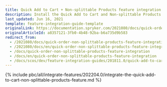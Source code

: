 ```yaml
---
title: Quick Add to Cart + Non-splittable Products feature integration
description: Install the Quick Add to Cart and Non-splittable Products features in your project.
last_updated: Jun 16, 2021
template: feature-integration-guide-template
originalLink: https://documentation.spryker.com/2021080/docs/quick-order-non-splittable-products-feature-integration
originalArticleId: a8357121-3fb0-4b48-92ba-b6a735d9b583
redirect_from:
  - /2021080/docs/quick-order-non-splittable-products-feature-integration
  - /2021080/docs/en/quick-order-non-splittable-products-feature-integration
  - /docs/quick-order-non-splittable-products-feature-integration
  - /docs/en/quick-order-non-splittable-products-feature-integration
  - /docs/scos/dev/feature-integration-guides/201811.0/quick-add-to-cart-non-splittable-products-feature-integration.html
---
```


{% include pbc/all/integrate-features/202204.0/integrate-the-quick-add-to-cart-non-splittable-products-feature.md %} <!-- To edit, see /_includes/pbc/all/integrate-features/202204.0/integrate-the-quick-add-to-cart-non-splittable-products-feature.md -->

